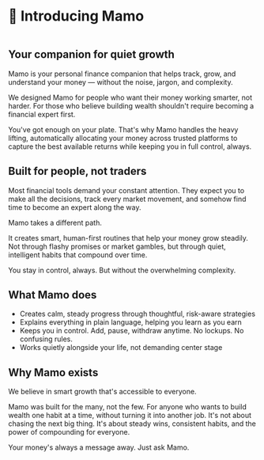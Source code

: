 # 👋 Introducing Mamo

<figure><img src=".gitbook/assets/Twitter post - 1.png" alt=""><figcaption></figcaption></figure>

## Your companion for quiet growth

Mamo is your personal finance companion that helps track, grow, and understand your money — without the noise, jargon, and complexity.

We designed Mamo for people who want their money working smarter, not harder. For those who believe building wealth shouldn't require becoming a financial expert first.

You've got enough on your plate. That's why Mamo handles the heavy lifting, automatically allocating your money across trusted platforms to capture the best available returns while keeping you in full control, always.

## Built for people, not traders

Most financial tools demand your constant attention. They expect you to make all the decisions, track every market movement, and somehow find time to become an expert along the way.

Mamo takes a different path.

It creates smart, human-first routines that help your money grow steadily. Not through flashy promises or market gambles, but through quiet, intelligent habits that compound over time.

You stay in control, always. But without the overwhelming complexity.

## What Mamo does

* Creates calm, steady progress through thoughtful, risk-aware strategies
* Explains everything in plain language, helping you learn as you earn
* Keeps you in control. Add, pause, withdraw anytime. No lockups. No confusing rules.
* Works quietly alongside your life, not demanding center stage

## Why Mamo exists

We believe in smart growth that's accessible to everyone.

Mamo was built for the many, not the few. For anyone who wants to build wealth one habit at a time, without turning it into another job. It's not about chasing the next big thing. It's about steady wins, consistent habits, and the power of compounding for everyone.

Your money's always a message away. Just ask Mamo.

